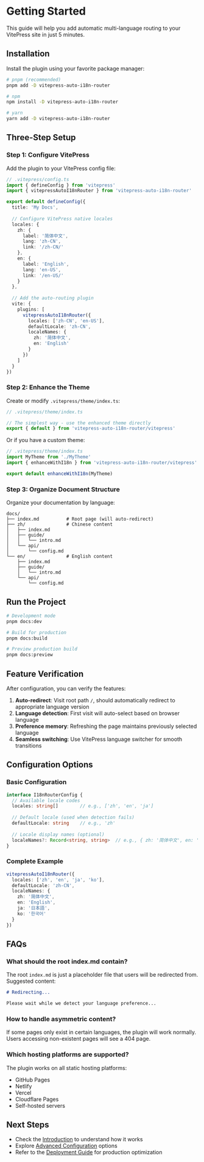 # Getting Started

This guide will help you add automatic multi-language routing to your VitePress site in just 5 minutes.

## Installation

Install the plugin using your favorite package manager:

```bash
# pnpm (recommended)
pnpm add -D vitepress-auto-i18n-router

# npm
npm install -D vitepress-auto-i18n-router

# yarn
yarn add -D vitepress-auto-i18n-router
```

## Three-Step Setup

### Step 1: Configure VitePress

Add the plugin to your VitePress config file:

```typescript
// .vitepress/config.ts
import { defineConfig } from 'vitepress'
import { vitepressAutoI18nRouter } from 'vitepress-auto-i18n-router'

export default defineConfig({
  title: 'My Docs',
  
  // Configure VitePress native locales
  locales: {
    zh: {
      label: '简体中文',
      lang: 'zh-CN',
      link: '/zh-CN/'
    },
    en: {
      label: 'English',
      lang: 'en-US',
      link: '/en-US/'
    }
  },
  
  // Add the auto-routing plugin
  vite: {
    plugins: [
      vitepressAutoI18nRouter({
        locales: ['zh-CN', 'en-US'],
        defaultLocale: 'zh-CN',
        localeNames: {
          zh: '简体中文',
          en: 'English'
        }
      })
    ]
  }
})
```

### Step 2: Enhance the Theme

Create or modify `.vitepress/theme/index.ts`:

```typescript
// .vitepress/theme/index.ts

// The simplest way - use the enhanced theme directly
export { default } from 'vitepress-auto-i18n-router/vitepress'
```

Or if you have a custom theme:

```typescript
// .vitepress/theme/index.ts
import MyTheme from './MyTheme'
import { enhanceWithI18n } from 'vitepress-auto-i18n-router/vitepress'

export default enhanceWithI18n(MyTheme)
```

### Step 3: Organize Document Structure

Organize your documentation by language:

```
docs/
├── index.md          # Root page (will auto-redirect)
├── zh/               # Chinese content
│   ├── index.md      
│   ├── guide/
│   │   └── intro.md
│   └── api/
│       └── config.md
└── en/               # English content
    ├── index.md      
    ├── guide/
    │   └── intro.md
    └── api/
        └── config.md
```

## Run the Project

```bash
# Development mode
pnpm docs:dev

# Build for production
pnpm docs:build

# Preview production build
pnpm docs:preview
```

## Feature Verification

After configuration, you can verify the features:

1. **Auto-redirect**: Visit root path `/`, should automatically redirect to appropriate language version
2. **Language detection**: First visit will auto-select based on browser language
3. **Preference memory**: Refreshing the page maintains previously selected language
4. **Seamless switching**: Use VitePress language switcher for smooth transitions

## Configuration Options

### Basic Configuration

```typescript
interface I18nRouterConfig {
  // Available locale codes
  locales: string[]        // e.g., ['zh', 'en', 'ja']
  
  // Default locale (used when detection fails)
  defaultLocale: string    // e.g., 'zh'
  
  // Locale display names (optional)
  localeNames?: Record<string, string>  // e.g., { zh: '简体中文', en: 'English' }
}
```

### Complete Example

```typescript
vitepressAutoI18nRouter({
  locales: ['zh', 'en', 'ja', 'ko'],
  defaultLocale: 'zh-CN',
  localeNames: {
    zh: '简体中文',
    en: 'English',
    ja: '日本語',
    ko: '한국어'
  }
})
```

## FAQs

### What should the root index.md contain?

The root `index.md` is just a placeholder file that users will be redirected from. Suggested content:

```markdown
# Redirecting...

Please wait while we detect your language preference...
```

### How to handle asymmetric content?

If some pages only exist in certain languages, the plugin will work normally. Users accessing non-existent pages will see a 404 page.

### Which hosting platforms are supported?

The plugin works on all static hosting platforms:
- GitHub Pages
- Netlify
- Vercel
- Cloudflare Pages
- Self-hosted servers

## Next Steps

- Check the [Introduction](./intro) to understand how it works
- Explore [Advanced Configuration](../api/config) options
- Refer to the [Deployment Guide](../guide/deployment) for production optimization